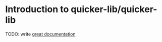 # Introduction to quicker-lib/quicker-lib

TODO: write [great documentation](http://jacobian.org/writing/what-to-write/)
